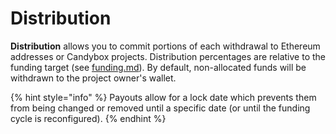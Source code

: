 # Distribution

**Distribution** allows you to commit portions of each withdrawal to Ethereum addresses or Candybox projects. Distribution percentages are relative to the funding target (see [funding.md](funding.md "mention")).  By default, non-allocated funds will be withdrawn to the project owner's wallet.

{% hint style="info" %}
Payouts allow for a lock date which prevents them from being changed or removed until a specific date (or until the funding cycle is reconfigured).
{% endhint %}
